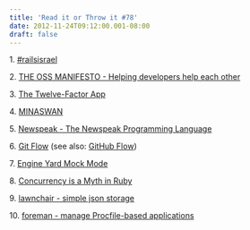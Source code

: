 ```yaml
---
title: 'Read it or Throw it #78'
date: 2012-11-24T09:12:00.001-08:00
draft: false
---
```


  

1. [#railsisrael](https://twitter.com/search?q=%23railsisrael&src=typd)

2. [THE OSS MANIFESTO - Helping developers help each other](http://ossmanifesto.org/)

3. [The Twelve-Factor App](http://www.12factor.net/)

4. [MINASWAN](http://rubythreads.com/products/minaswan)

5. [Newspeak - The Newspeak Programming Language](http://newspeaklanguage.org/)

6. [Git Flow](https://github.com/nvie/gitflow) (see also: [GitHub Flow](http://scottchacon.com/2011/08/31/github-flow.html))

7. [Engine Yard Mock Mode](https://www.engineyard.com/blog/2011/spinning-up-cloud-compute-instances/)

8. [Concurrency is a Myth in Ruby](http://www.igvita.com/2008/11/13/concurrency-is-a-myth-in-ruby/)

9. [lawnchair - simple json storage](http://brian.io/lawnchair/)

10. [foreman - manage Procfile-based applications](http://ddollar.github.com/foreman/)